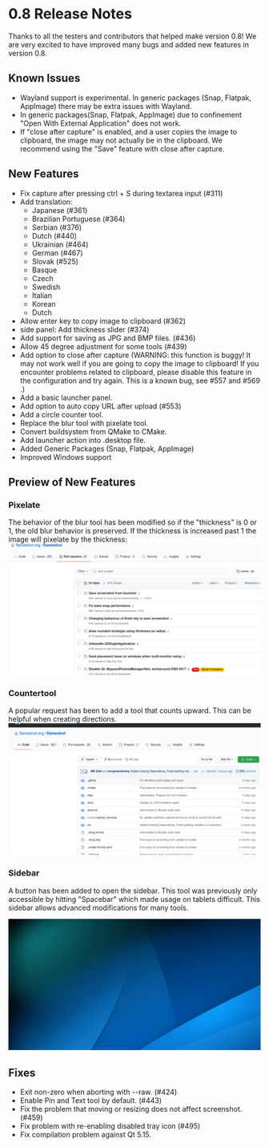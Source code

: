 # 0.8 Release Notes
Thanks to all the testers and contributors that helped make version 0.8! We are very excited to have improved many bugs and added new features in version 0.8.

## Known Issues
* Wayland support is experimental. In generic packages (Snap, Flatpak, AppImage) there may be extra issues with Wayland.
* In generic packages(Snap, Flatpak, AppImage) due to confinement "Open With External Application" does not work.
* If "close after capture" is enabled, and a user copies the image to clipboard, the image may not actually be in the clipboard. We recommend using the "Save" feature with close after capture.


## New Features
* Fix capture after pressing ctrl + S during textarea input (#311)
* Add translation:
    - Japanese (#361)
    - Brazilian Portuguese (#364)
    - Serbian (#376)
    - Dutch (#440)
    - Ukrainian (#464)
    - German (#467)
    - Slovak (#525)
    - Basque
    - Czech
    - Swedish
    - Italian
    - Korean
    - Dutch
* Allow enter key to copy image to clipboard (#362)
* side panel: Add thickness slider (#374)
* Add support for saving as JPG and BMP files. (#436)
* Allow 45 degree adjustment for some tools (#439)
* Add option to close after capture (WARNING: this function is buggy! It may not work well if you are going to copy the image to clipboard! If you encounter problems related to clipboard, please disable this feature in the configuration and try again. This is a known bug, see #557 and #569 .)
* Add a basic launcher panel.
* Add option to auto copy URL after upload (#553)
* Add a circle counter tool.
* Replace the blur tool with pixelate tool.
* Convert buildsystem from QMake to CMake.
* Add launcher action into .desktop file.
* Added Generic Packages (Snap, Flatpak, AppImage)
* Improved Windows support


## Preview of New Features

### Pixelate
The behavior of the blur tool has been modified so if the "thickness" is 0 or 1, the old blur behavior is preserved. If the thickness is increased past 1 the image will pixelate by the thickness:
![](images/pixelate.gif)

### Countertool
A popular request has been to add a tool that counts upward. This can be helpful when creating directions.
![](images/counter.gif)


### Sidebar
A button has been added to open the sidebar. This tool was previously only accessible by hitting "Spacebar" which made usage on tablets difficult. This sidebar allows advanced modifications for many tools.

![](images/sidebar.gif)


## Fixes
* Exit non-zero when aborting with --raw. (#424)
* Enable Pin and Text tool by default. (#443)
* Fix the problem that moving or resizing does not affect screenshot. (#459)
* Fix problem with re-enabling disabled tray icon (#495)
* Fix compilation problem against Qt 5.15.